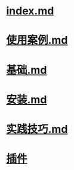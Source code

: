# [index.md](%{basename}/index.md)

# [使用案例.md](%{basename}/使用案例.md)

# [基础.md](%{basename}/基础.md)

# [安装.md](%{basename}/安装.md)

# [实践技巧.md](%{basename}/实践技巧.md)

# [插件](%{basename}/插件/index.md)

